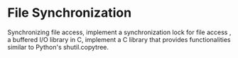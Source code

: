 # File Synchronization
Synchronizing file access, implement a synchronization lock for file access , a buffered I/O library in C, implement a C library that provides functionalities similar to Python's shutil.copytree.
